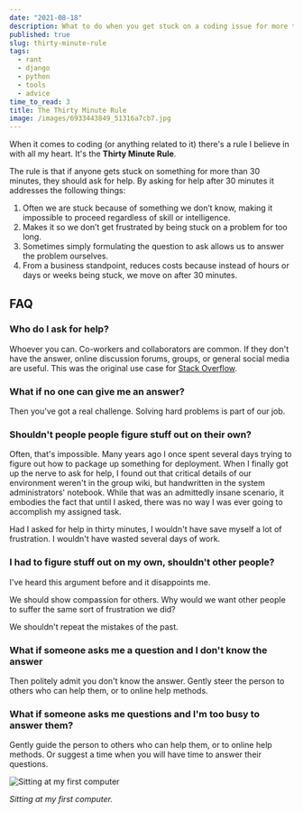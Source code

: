 ```yaml
---
date: "2021-08-18"
description: What to do when you get stuck on a coding issue for more than 30 minutes. 
published: true
slug: thirty-minute-rule
tags:
  - rant
  - django
  - python
  - tools
  - advice
time_to_read: 3
title: The Thirty Minute Rule
image: /images/6933443849_51316a7cb7.jpg
---
```


When it comes to coding (or anything related to it) there's a rule I believe in with all my heart. It's the **Thirty Minute Rule**.

The rule is that if anyone gets stuck on something for more than 30 minutes, they should ask for help. By asking for help after 30 minutes it addresses the following things:

1. Often we are stuck because of something we don’t know, making it impossible to proceed regardless of skill or intelligence.
2. Makes it so we don’t get frustrated by being stuck on a problem for too long.
3. Sometimes simply formulating the question to ask allows us to answer the problem ourselves.
4. From a business standpoint, reduces costs because instead of hours or days or weeks being stuck, we move on after 30 minutes.

## FAQ

### Who do I ask for help?

Whoever you can. Co-workers and collaborators are common. If they don't have the answer, online discussion forums, groups, or general social media are useful. This was the original use case for [Stack Overflow](https://stackoverflow.com/).

### What if no one can give me an answer?

Then you've got a real challenge. Solving hard problems is part of our job.

### Shouldn't people people figure stuff out on their own?

Often, that's impossible. Many years ago I once spent several days trying to figure out how to package up something for deployment. When I finally got up the nerve to ask for help, I found out that critical details of our environment weren't in the group wiki, but handwritten in the system administrators'  notebook. While that was an admittedly insane scenario, it embodies the fact that until I asked, there was no way I was ever going to accomplish my assigned task.

Had I asked for help in thirty minutes, I wouldn't have save myself a lot of frustration. I wouldn't have wasted several days of work.

### I had to figure stuff out on my own, shouldn't other people?

I've heard this argument before and it disappoints me. 

We should show compassion for others. Why would we want other people to suffer the same sort of frustration we did? 

We shouldn't repeat the mistakes of the past.

### What if someone asks me a question and I don't know the answer

Then politely admit you don't know the answer. Gently steer the person to others who can help them, or to online help methods. 

### What if someone asks me questions and I'm too busy to answer them?

Gently guide the person to others who can help them, or to online help methods. Or suggest a time when you will have time to answer their questions. 

![Sitting at my first computer](/images/6933443849_51316a7cb7.jpg)

*Sitting at my first computer.*